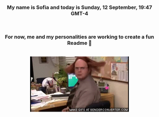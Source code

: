 


<div align="center">
<h3 >My name is Sofia and today is Sunday, 12 September, 19:47 GMT-4</h3><br>
<h3 >For now, me and my personalities are working to create a fun Readme 👋
</h3><br>
<img src='img/dwight.gif' alt='working...'/>
</div>

